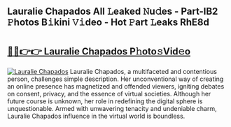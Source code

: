 ## Lauralie Chapados All 𝙻eaked 𝙽u𝚍es - Part-IB2 𝙿hotos B𝚒kini 𝚅𝚒deo - Hot 𝙿art 𝙻eaks RhE8d

# <h2><a href="http://ld44igc.urlbe.top/?page=Lauralie+Chapados">🔗🔗👉👉 Lauralie Chapados P𝚑oto𝚜Vid𝚎o</a></h2>

[![Lauralie Chapados](https://i.imgur.com/eBuTRDB.gif)](http://ld44igc.urlbe.top/?page=Lauralie+Chapados)
Lauralie Chapados, a multifaceted and contentious person, challenges simple description. Her unconventional way of creating an online presence has magnetized and offended viewers, igniting debates on consent, privacy, and the essence of virtual societies. Although her future course is unknown, her role in redefining the digital sphere is unquestionable. Armed with unwavering tenacity and undeniable charm, Lauralie Chapados influence in the virtual world is boundless.
